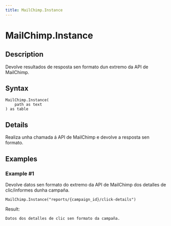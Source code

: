 ```yaml
---
title: MailChimp.Instance
---
```


# MailChimp.Instance


## Description

Devolve resultados de resposta sen formato dun extremo da API de MailChimp.


## Syntax

```powerquery
MailChimp.Instance(
    path as text
) as table
```


## Details

Realiza unha chamada á API de MailChimp e devolve a resposta sen formato.


## Examples

### Example #1 
Devolve datos sen formato do extremo da API de MailChimp dos detalles de clic/informes dunha campaña.
```powerquery
MailChimp.Instance("reports/{campaign_id}/click-details")
```

Result: 
```powerquery
Datos dos detalles de clic sen formato da campaña.
```




